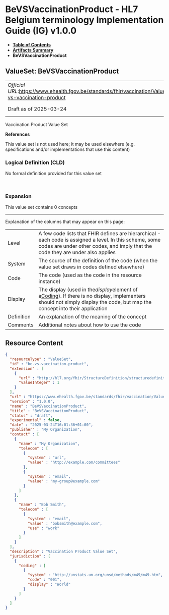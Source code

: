 # BeVSVaccinationProduct - HL7 Belgium terminology Implementation Guide (IG) v1.0.0

* [**Table of Contents**](toc.md)
* [**Artifacts Summary**](artifacts.md)
* **BeVSVaccinationProduct**

## ValueSet: BeVSVaccinationProduct 

| | | |
| :--- | :--- | :--- |
| *Official URL*:https://www.ehealth.fgov.be/standards/fhir/vaccination/ValueSet/be-vs-vaccination-product | *Version*:1.0.0 | |
| Draft as of 2025-03-24 | [Maturity Level](http://hl7.org/fhir/versions.html#maturity): 1 | *Computable Name*:BeVSVaccinationProduct |

 
Vaccination Product Value Set 

 **References** 

This value set is not used here; it may be used elsewhere (e.g. specifications and/or implementations that use this content)

### Logical Definition (CLD)

No formal definition provided for this value set

 

### Expansion

This value set contains 0 concepts

-------

 Explanation of the columns that may appear on this page: 

| | |
| :--- | :--- |
| Level | A few code lists that FHIR defines are hierarchical - each code is assigned a level. In this scheme, some codes are under other codes, and imply that the code they are under also applies |
| System | The source of the definition of the code (when the value set draws in codes defined elsewhere) |
| Code | The code (used as the code in the resource instance) |
| Display | The display (used in the*display*element of a[Coding](http://hl7.org/fhir/R4/datatypes.html#Coding)). If there is no display, implementers should not simply display the code, but map the concept into their application |
| Definition | An explanation of the meaning of the concept |
| Comments | Additional notes about how to use the code |



## Resource Content

```json
{
  "resourceType" : "ValueSet",
  "id" : "be-vs-vaccination-product",
  "extension" : [
    {
      "url" : "http://hl7.org/fhir/StructureDefinition/structuredefinition-fmm",
      "valueInteger" : 1
    }
  ],
  "url" : "https://www.ehealth.fgov.be/standards/fhir/vaccination/ValueSet/be-vs-vaccination-product",
  "version" : "1.0.0",
  "name" : "BeVSVaccinationProduct",
  "title" : "BeVSVaccinationProduct",
  "status" : "draft",
  "experimental" : false,
  "date" : "2025-03-24T16:01:36+01:00",
  "publisher" : "My Organization",
  "contact" : [
    {
      "name" : "My Organization",
      "telecom" : [
        {
          "system" : "url",
          "value" : "http://example.com/committees"
        },
        {
          "system" : "email",
          "value" : "my-group@example.com"
        }
      ]
    },
    {
      "name" : "Bob Smith",
      "telecom" : [
        {
          "system" : "email",
          "value" : "bobsmith@example.com",
          "use" : "work"
        }
      ]
    }
  ],
  "description" : "Vaccination Product Value Set",
  "jurisdiction" : [
    {
      "coding" : [
        {
          "system" : "http://unstats.un.org/unsd/methods/m49/m49.htm",
          "code" : "001",
          "display" : "World"
        }
      ]
    }
  ]
}

```
